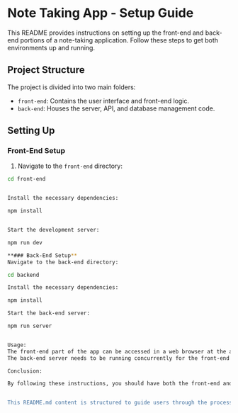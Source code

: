 # Note Taking App - Setup Guide

This README provides instructions on setting up the front-end and back-end portions of a note-taking application. Follow these steps to get both environments up and running.

## Project Structure

The project is divided into two main folders:

- `front-end`: Contains the user interface and front-end logic.
- `back-end`: Houses the server, API, and database management code.

## Setting Up

### Front-End Setup

1. Navigate to the `front-end` directory:

```bash
cd front-end


Install the necessary dependencies:

npm install


Start the development server:

npm run dev

**### Back-End Setup**
Navigate to the back-end directory:

cd backend

Install the necessary dependencies:

npm install

Start the back-end server:

npm run server


Usage:
The front-end part of the app can be accessed in a web browser at the address provided by the development server output.
The back-end server needs to be running concurrently for the front-end to interact with the API and database effectively.

Conclusion:

By following these instructions, you should have both the front-end and back-end of the note-taking app running locally on your machine. This setup allows for development and testing of the application's functionality.


This README.md content is structured to guide users through the process of setting up both the front-end and back-end environments of a note-taking application, detailing each step in a clear and concise manner.



